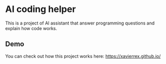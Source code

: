 
# AI coding helper

This is a project of AI assistant that answer programming questions and explain how code works.


## Demo

You can check out how this project works here: https://xavierrex.github.io/

